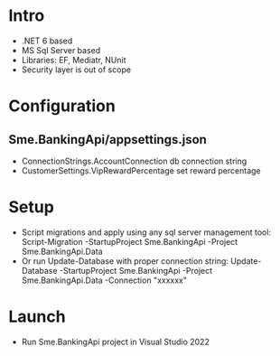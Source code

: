 # Intro

- .NET 6 based
- MS Sql Server based
- Libraries: EF, Mediatr, NUnit
- Security layer is out of scope 

# Configuration
## Sme.BankingApi/appsettings.json
- ConnectionStrings.AccountConnection db connection string
- CustomerSettings.VipRewardPercentage set reward percentage

# Setup

- Script migrations and apply using any sql server management tool: 
   Script-Migration -StartupProject Sme.BankingApi -Project Sme.BankingApi.Data 
- Or run Update-Database with proper connection string: 
  Update-Database -StartupProject Sme.BankingApi -Project Sme.BankingApi.Data -Connection "xxxxxx"

# Launch
- Run Sme.BankingApi project in Visual Studio 2022